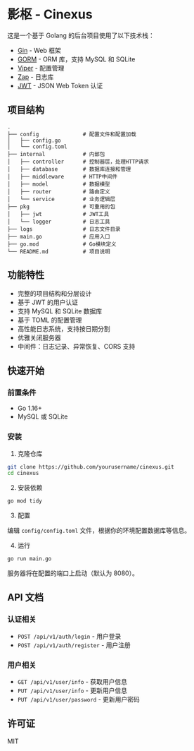 # 影枢 - Cinexus

这是一个基于 Golang 的后台项目使用了以下技术栈：

- [Gin](https://github.com/gin-gonic/gin) - Web 框架
- [GORM](https://gorm.io/) - ORM 库，支持 MySQL 和 SQLite
- [Viper](https://github.com/spf13/viper) - 配置管理
- [Zap](https://github.com/uber-go/zap) - 日志库
- [JWT](https://github.com/golang-jwt/jwt) - JSON Web Token 认证

## 项目结构

```
.
├── config              # 配置文件和配置加载
│   ├── config.go
│   └── config.toml
├── internal            # 内部包
│   ├── controller      # 控制器层，处理HTTP请求
│   ├── database        # 数据库连接和管理
│   ├── middleware      # HTTP中间件
│   ├── model           # 数据模型
│   ├── router          # 路由定义
│   └── service         # 业务逻辑层
├── pkg                 # 可重用的包
│   ├── jwt             # JWT工具
│   └── logger          # 日志工具
├── logs                # 日志文件目录
├── main.go             # 应用入口
├── go.mod              # Go模块定义
└── README.md           # 项目说明
```

## 功能特性

- 完整的项目结构和分层设计
- 基于 JWT 的用户认证
- 支持 MySQL 和 SQLite 数据库
- 基于 TOML 的配置管理
- 高性能日志系统，支持按日期分割
- 优雅关闭服务器
- 中间件：日志记录、异常恢复、CORS 支持

## 快速开始

### 前置条件

- Go 1.16+
- MySQL 或 SQLite

### 安装

1. 克隆仓库

```bash
git clone https://github.com/yourusername/cinexus.git
cd cinexus
```

2. 安装依赖

```bash
go mod tidy
```

3. 配置

编辑 `config/config.toml` 文件，根据你的环境配置数据库等信息。

4. 运行

```bash
go run main.go
```

服务器将在配置的端口上启动（默认为 8080）。

## API 文档

### 认证相关

- `POST /api/v1/auth/login` - 用户登录
- `POST /api/v1/auth/register` - 用户注册

### 用户相关

- `GET /api/v1/user/info` - 获取用户信息
- `PUT /api/v1/user/info` - 更新用户信息
- `PUT /api/v1/user/password` - 更新用户密码

## 许可证

MIT